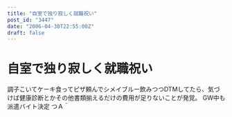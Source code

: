 ```yaml
---
title: "自室で独り寂しく就職祝い"
post_id: "3447"
date: "2006-04-30T22:55:00Z"
draft: false
---
```


# 自室で独り寂しく就職祝い

調子こいてケーキ食ってピザ頼んでシメイブルー飲みつつDTMしてたら、気づけば健康診断とかその他書類揃えるだけの費用が足りないことが発覚。 GW中も派遣バイト決定 つＡ｀
